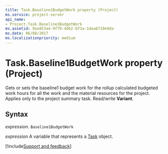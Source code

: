 ```yaml
---
title: Task.Baseline1BudgetWork property (Project)
ms.service: project-server
api_name:
- Project.Task.Baseline1BudgetWork
ms.assetid: 9aa953a4-9f79-4d62-bf3a-1dea6719e9da
ms.date: 06/08/2017
ms.localizationpriority: medium
---
```



# Task.Baseline1BudgetWork property (Project)

Gets or sets the baseline1 budget work for the rollup calculated budgeted work hours for all the work and the material resources for the project. Applies only to the project summary task. Read/write **Variant**.


## Syntax

_expression_. `Baseline1BudgetWork`

_expression_ A variable that represents a [Task](./Project.Task.md) object.

[!include[Support and feedback](~/includes/feedback-boilerplate.md)]